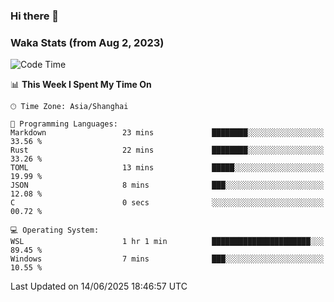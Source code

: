 ### Hi there 👋

### Waka Stats (from Aug 2, 2023)

<!--START_SECTION:waka-->
![Code Time](http://img.shields.io/badge/Code%20Time-895%20hrs%203%20mins-blue)

📊 **This Week I Spent My Time On** 

```text
🕑︎ Time Zone: Asia/Shanghai

💬 Programming Languages: 
Markdown                 23 mins             ████████░░░░░░░░░░░░░░░░░   33.56 % 
Rust                     22 mins             ████████░░░░░░░░░░░░░░░░░   33.26 % 
TOML                     13 mins             █████░░░░░░░░░░░░░░░░░░░░   19.99 % 
JSON                     8 mins              ███░░░░░░░░░░░░░░░░░░░░░░   12.08 % 
C                        0 secs              ░░░░░░░░░░░░░░░░░░░░░░░░░   00.72 % 

💻 Operating System: 
WSL                      1 hr 1 min          ██████████████████████░░░   89.45 % 
Windows                  7 mins              ███░░░░░░░░░░░░░░░░░░░░░░   10.55 % 
```


 Last Updated on 14/06/2025 18:46:57 UTC
<!--END_SECTION:waka-->
